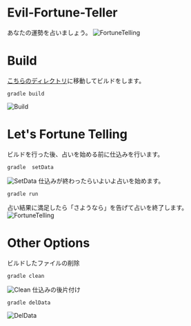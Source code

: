 # Evil-Fortune-Teller
あなたの運勢を占いましょう。 
![FortuneTelling](https://user-images.githubusercontent.com/49583698/120918725-d735a580-c6f0-11eb-831a-7861a81b846a.gif)

# Build
[こちらのディレクトリ](https://github.com/Rashoru-Infinity/advanced_1a_nlp/tree/master/src/exer3)に移動してビルドをします。  
```
gradle build
```
![Build](https://user-images.githubusercontent.com/49583698/120918682-9342a080-c6f0-11eb-9755-f971440a0888.gif)

# Let's Fortune Telling
ビルドを行った後、占いを始める前に仕込みを行います。  
```
gradle  setData
```
![SetData](https://user-images.githubusercontent.com/49583698/120918704-ba00d700-c6f0-11eb-96a9-76eb214ca110.gif)
仕込みが終わったらいよいよ占いを始めます。
```
gradle run
```
占い結果に満足したら「さようなら」を告げて占いを終了します。  
![FortuneTelling](https://user-images.githubusercontent.com/49583698/120918725-d735a580-c6f0-11eb-831a-7861a81b846a.gif)

# Other Options
ビルドしたファイルの削除
```
gradle clean
```
![Clean](https://user-images.githubusercontent.com/49583698/120918761-03e9bd00-c6f1-11eb-81d2-06654b2914e3.gif)
仕込みの後片付け
```
gradle delData
```
![DelData](https://user-images.githubusercontent.com/49583698/120918765-0ea45200-c6f1-11eb-8970-02ff173f4b95.gif)
